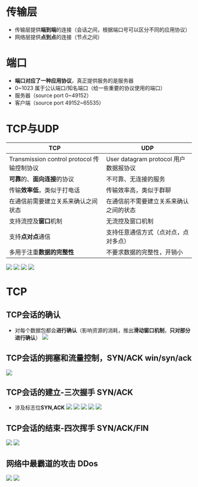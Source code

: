 # 传输层
-   传输层提供**端到端**的连接（会话之间，根据端口号可以区分不同的应用协议）
-   网络层提供**点到点**的连接（节点之间）

# 端口
- **端口对应了一种应用协议**，真正提供服务的是服务器
- 0~1023 属于公认端口/知名端口（给一些重要的协议使用的端口）
- 服务器（source port 0~49152）
- 客户端（source port 49152~65535）

# TCP与UDP
| TCP                                  | UDP                            |
|--------------------------------------|--------------------------------|
| Transmission control protocol 传输控制协议 | User datagram protocol 用户数据报协议 |
| **可靠**的、**面向连接**的协议                          | 不可靠、无连接的服务                     |
| 传输**效率低**，类似于打电话                         | 传输效率高，类似于群聊                    |
| 在通信前需要建立关系来确认之间状态                    | 在通信前不需要建立关系来确认之间的状态            |
| 支持流控及**窗口**机制                            | 无流控及窗口机制                       |
| 支持**点对点**通信                              | 支持任意通信方式（点对点，点对多点）             |
| 多用于注重**数据的完整性**                          | 不要求数据的完整性，开销小                  |

![](../../../photo/Pasted%20image%2020221003175439.png)
![](../../../photo/Pasted%20image%2020221003212033.png)
![](../../../photo/Pasted%20image%2020221003175447.png)
![](../../../photo/Pasted%20image%2020221003175453.png)

# TCP
## TCP会话的确认
- 对每个数据包都会**进行确认**（影响资源的消耗，推出**滑动窗口机制**，**只对部分进行确认**）
![](../../../photo/Pasted%20image%2020221003200140.png)

## TCP会话的拥塞和流量控制，SYN/ACK win/syn/ack
![](../../../photo/Pasted%20image%2020221003202830.png)

## TCP会话的建立-三次握手 SYN/ACK
- 涉及标志位**SYN,ACK**
![](../../../photo/Pasted%20image%2020221003195746.png)
![](../../../photo/Pasted%20image%2020221003195754.png)
![](../../../photo/Pasted%20image%2020221003195858.png)
![](../../../photo/Pasted%20image%2020221003195910.png)
![](../../../photo/Pasted%20image%2020221003195954.png)

## TCP会话的结束-四次挥手 SYN/ACK/FIN
![](../../../photo/Pasted%20image%2020221003222810.png)
![](../../../photo/Pasted%20image%2020221003203817.png)

## 网络中最霸道的攻击 DDos
![](../../../photo/Pasted%20image%2020221003205053.png)
![](../../../photo/Pasted%20image%2020221003205059.png)
